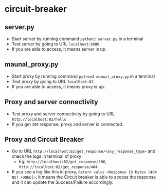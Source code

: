 # circuit-breaker

## server.py

- Start server by running command `python3 server.py` in a terminal
- Test server by going to URL `localhost:8080`
- If you are able to access, it means server is up.

## maunal_proxy.py

- Start proxy by running command `python3 manual_proxy.py` in a terminal 
- Test proxy by going to URL `localhost:82`
- If you are able to access, it means proxy is up.

## Proxy and server connectivity

- Test proxy and server connectivity by going to URL `http://localhost:82/hello`
- If you get `200` response, proxy and server is connected.

## Proxy and Circuit Breaker

- Go to URL `http://localhost:82/get_response/<any_response_type>` and check the logs in terminal of proxy
  - Eg: `http://localhost:82/get_response/200`, `http://localhost:82/get_response/404`
- If you see a log like this in proxy, `Return value <Response 18 bytes [404 NOT FOUND]>`, it means the Circuit breaker is able to access the response and it can update the Success/Failure accordingly.
